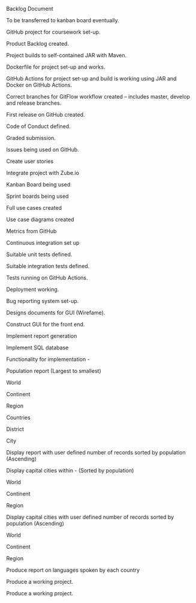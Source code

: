 Backlog Document

To be transferred to kanban board eventually.

GitHub project for coursework set-up.

Product Backlog created.

Project builds to self-contained JAR with Maven.

Dockerfile for project set-up and works.

GitHub Actions for project set-up and build is working using JAR and Docker on GitHub Actions.

Correct branches for GitFlow workflow created – includes master, develop and release branches.

First release on GitHub created.

Code of Conduct defined.

Graded submission.

Issues being used on GitHub.

Create user stories

Integrate project with Zube.io

Kanban Board being used

Sprint boards being used

Full use cases created

Use case diagrams created

Metrics from GitHub

Continuous integration set up

Suitable unit tests defined.

Suitable integration tests defined.

Tests running on GitHub Actions.

Deployment working.

Bug reporting system set-up.

Designs documents for GUI (Wirefame). 

Construct GUI for the front end. 

Implement report generation 

Implement SQL database 

Functionality for implementation - 

Population report (Largest to smallest) 

  World 

  Continent 

  Region 

  Countries 

  District 

  City 

Display report with user defined number of records sorted by population (Ascending) 

Display capital cities within - (Sorted by population) 

  World 

  Continent 

  Region 

Display capital cities with user defined number of records sorted by population (Ascending) 

  World 

  Continent  

  Region 

Produce report on languages spoken by each country 

Produce a working project. 



Produce a working project. 
